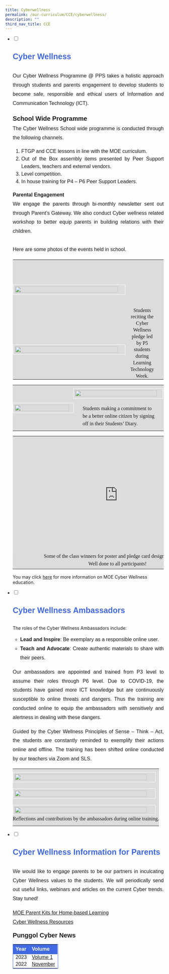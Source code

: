 ```yaml
---
title: Cyberwellness
permalink: /our-curriculum/CCE/cyberwellness/
description: ""
third_nav_title: CCE
---
```

<ul class="jekyllcodex_accordion">
  <li>
    <input id="accordion1" type="checkbox">
		<label for="accordion1"><p style="font-family:Arial; font-size:25px; font-weight:bold; color:royalblue; line-height:1.8">Cyber Wellness</p></label>
    <div>
			<p style="font-family:Arial; font-size:16px; text-align:justify; line-height:1.8">Our Cyber Wellness Programme @ PPS takes a holistic approach through students and parents engagement to develop students to become safe, responsible and ethical users of Information and Communication Technology (ICT).</p>
<div style="font-family:arial; font-size:20px; font-weight:bold; line-height:1.8">School Wide Programme</div>
<div style="font-family:Arial; font-size:16px; text-align:justify; line-height:1.8">The Cyber Wellness School wide programme is conducted through the following channels.</div>
<ol style="font-family:Arial; font-size:16px; text-align:justify; line-height:1.8">
<li style="font-family:Arial; font-size:16px; line-height:1.5">FTGP and CCE lessons in line with the MOE curriculum.</li>
<li style="font-family:Arial; font-size:16px; line-height:1.5">Out of the Box assembly items presented by Peer Support Leaders, teachers and external vendors.</li>
<li style="font-family:Arial; font-size:16px; line-height:1.5">Level competition.</li>
<li style="font-family:Arial; font-size:16px; line-height:1.5">In house training for P4 – P6 Peer Support Leaders.</li>
</ol>

<p style="font-family:Arial; font-size:16px; text-align:justify; line-height:1.8"><strong>Parental Engagement</strong><br>We engage the parents through bi-monthly newsletter sent out through Parent’s Gateway. We also conduct Cyber wellness related workshop to better equip parents in building relations with their children.<br><br>
Here are some photos of the events held in school.</p>
<table style="border:1px solid Gainsboro">
	<tbody><tr>
		<td style="padding:10px 0px 10px 0px; background-color:Gainsboro" width="80%"><img style="width:95%; border:1px solid white; padding:5px" src="/images/class%20pledge%201.jpeg"></td>
		<td style="font-family:cursive; font-size:16px; line-height:1.3; text-align:center; padding:150px 30px 0px 10px; background-color:Gainsboro" rowspan="2">Students reciting the Cyber Wellness pledge led by P5 students during Learning Technology Week.</td>
	</tr>
	<tr>
		<td style="padding:10px 0px 10px 0px; background-color:Gainsboro"><img style="width:95%; border:1px solid white; padding:5px" src="/images/class%20pledge%202.jpeg"></td>
	</tr>
	</tbody></table>
	<table>
	<tbody><tr>
	<td style="padding:10px 0px 10px 0px; background-color:Gainsboro; border:0px solid white" width="40%" rowspan="2"><img style="width:95%; border:1px solid white; padding:5px" src="/images/class%20pledge%204.jpeg"></td>
	<td style="padding:10px 0px 10px 0px; background-color:Gainsboro; border:0px solid white" width="60%"><img style="width:95%; border:1px solid white; padding:5px" src="/images/class%20pledge%203.jpeg"><div style="padding:20px 20px 0px 30px; font-family:cursive; font-size:16px; line-height:1.5; background-color:Gainsboro">Students making a commitment to be a better online citizen by signing off in their Students’ Diary.</div></td>
	</tr>
</tbody></table>
<table>
	<tbody><tr>
	<td style="background-color:Gainsboro"><center><iframe allowfullscreen="true" height="366" width="650" frameborder="0" src="https://docs.google.com/presentation/d/e/2PACX-1vR-e7nLtyjxLQRtzdukpV04BVbjnR8pArFA-sIQpuTQISPpIgYtFiw399DrS2vxE3NIwVtiHUj2lqS2/embed?start=false&amp;loop=false&amp;delayms=3000"></iframe><div style="font-family:cursive; font-size:16px; line-height:1.5; text-align:center">Some of the class winners for poster and pledge card design competition. <br>Well done to all participants!</div></center></td>
	</tr>
</tbody></table>
		
<p>You may click <a href="https://www.moe.gov.sg/education-in-sg/our-programmes/cyber-wellness">here</a> for more information on MOE Cyber Wellness education.</p>
    </div>
	</li>
	<li>
    <input id="accordion2" type="checkbox">
    <label for="accordion2"><p style="font-family:Arial; font-size:25px; font-weight:bold; color:royalblue; line-height:1.8">Cyber Wellness Ambassadors</p></label>
    <div>
      <p dir="ltr">The roles of the Cyber Wellness Ambassadors include:</p>
<ul>
<li style="font-family:Arial; font-size:16px; text-align:justify; line-height:1.8"><strong>Lead and Inspire</strong>:&nbsp;Be exemplary as a responsible online user.</li>
<li style="font-family:Arial; font-size:16px; text-align:justify; line-height:1.8"><strong>Teach and Advocate</strong>:&nbsp;Create authentic materials to share with their peers.</li>
</ul>
<p style="font-family:Arial; font-size:16px; text-align:justify; line-height:1.8">Our ambassadors are appointed and trained from P3 level to assume their roles through P6 level. Due to COVID-19, the students have gained more ICT knowledge but are continuously susceptible to online threats and dangers. Thus the training are conducted online to equip the ambassadors with sensitively and alertness in dealing with these dangers.</p>
<p style="font-family:Arial; font-size:16px; text-align:justify; line-height:1.8">Guided by the Cyber Wellness Principles of Sense – Think – Act, the students are constantly reminded to exemplify their actions online and offline. The training has been shifted online conducted by our teachers via Zoom and SLS.</p>
				<table>
					<tbody><tr>
						<td style="padding:10px 0px 10px 0px; background-color:Gainsboro; border:0px solid white"><img src="/images/training%201.jpeg" style="width:95%; border:1px solid white; padding:5px"></td>
					</tr><tr>
						<td style="padding:10px 0px 10px 0px; background-color:Gainsboro; border:0px solid white"><img src="/images/training%202.jpeg" style="width:95%; border:1px solid white; padding:5px"></td>
					</tr>
					<tr>
			<td style="padding:10px 0px 10px 0px; background-color:Gainsboro; border:0px solid white"><img src="/images/training%203.jpeg" style="width:95%; border:1px solid white; padding:5px"><div style="font-family:cursive; font-size:16px; line-height:1.5; text-align:center">Reflections and contributions by the ambassadors during online training.</div></td>
    </tr>
		</tbody></table>
	</div></li>
	<li>
    <input id="accordion3" type="checkbox">
	<label for="accordion3"><p style="font-family:Arial; font-size:25px; font-weight:bold; color:royalblue; line-height:1.8">Cyber Wellness Information for Parents</p></label>
    <div>
      <p style="font-family:Arial; font-size:16px; text-align:justify; line-height:1.8">We would like to engage parents to be our partners in inculcating Cyber Wellness values to the students. We will periodically send out useful links, webinars and articles on the current Cyber trends. Stay tuned!</p>
<p style="font-family:Arial; font-size:16px; text-align:justify; line-height:1.8">
	<a href="/our-curriculum/home-based-learning/">MOE Parent Kits for Home-based Learning</a><br>
	<a href="/files/cce/CyberWellness/CyberWellnessResource.pdf" target="_blank">Cyber Wellness Resources</a></p>

<div colspan="2" style="font-family:Arial; font-size:20px; font-weight:bold">Punggol Cyber News</div>
<table style="width:30%; border:1px solid royalblue">
	<tbody><tr style="font-weight:bold; line-height:1.3; background-color:royalblue">
			<td style="font-family:Arial; font-size:16px; line-height:1.5; color:white">Year</td>
			<td style="font-family:Arial; font-size:16px; line-height:1.5; color:white">Volume</td>
		</tr>
		<tr>
			<td style="font-family:Arial; font-size:16px; border: 0px solid black; line-height:1">2023</td>
			<td style="font-family:Arial; font-size:16px; border: 0px solid black; line-height:1"><a href="https://go.gov.sg/punggolcyberwellness" target="_blank">Volume 1</a></td>
		</tr>
		<tr>
		<td style="font-family:Arial; font-size:16px; border: 0px solid black; line-height:1">2022</td>
	<td style="font-family:Arial; font-size:16px; border: 0px solid black; line-height:1"><a href="/files/PPSCyberNews/2022/CN-Nov2022.pdf" target="_blank">November</a></td>
		</tr>
	</tbody></table>
    </div>
	</li>
</ul>